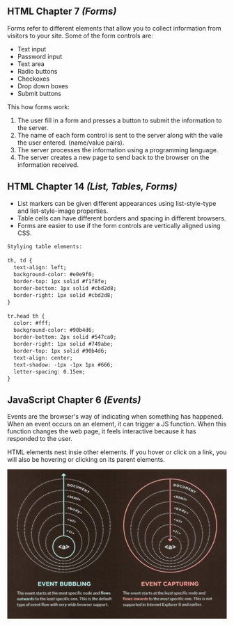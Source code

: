 ## HTML Chapter 7 *(Forms)*

Forms refer to different elements that allow you to collect information from visitors to your site. Some of the form controls are:
  - Text input
  - Password input
  - Text area 
  - Radio buttons
  - Checkoxes
  - Drop down boxes
  - Submit buttons

This how forms work:
1. The user fill in a form and presses a button to submit the information to the server.
2. The name of each form control is sent to the server along with the valie the user entered. (name/value pairs).
3. The server processes the information using a programming language.
4. The server creates a new page to send back to the browser on the information received. 

## HTML Chapter 14 *(List, Tables, Forms)*

- List markers can be given different appearances using list-style-type and list-style-image properties. 
- Table cells can have different borders and spacing in different browsers.
- Forms are easier to use if the form controls are vertically aligned using CSS.

```
Stylying table elements:

th, td {    
  text-align: left;    
  background-color: #e0e9f0;    
  border-top: 1px solid #f1f8fe;    
  border-bottom: 1px solid #cbd2d8;    
  border-right: 1px solid #cbd2d8;
}   

tr.head th {    
  color: #fff;    
  background-color: #90b4d6;    
  border-bottom: 2px solid #547ca0;    
  border-right: 1px solid #749abe;    
  border-top: 1px solid #90b4d6;    
  text-align: center;    
  text-shadow: -1px -1px 1px #666;    
  letter-spacing: 0.15em;
} 

```

## JavaScript Chapter 6 *(Events)*

Events are the browser's way of indicating when something has happened. When an event occurs on an element, it can trigger a JS function. When this function changes the web page, it feels interactive because it has responded to the user. 

HTML elements nest insie other elements. If you hover or click on a link, you will also be hovering or clicking on its parent elements. 

![Units of Type Size](img/Events.PNG)
